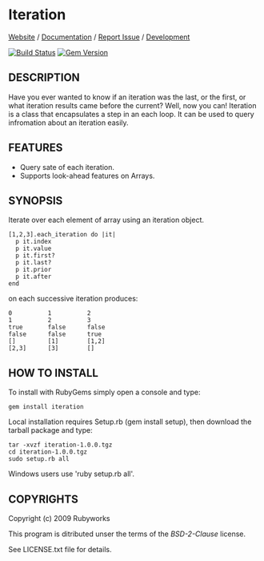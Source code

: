 # Iteration

[Website](http://rubyworks.github.com/iteration) /
[Documentation](http://rubydoc.info/gems/iteration) /
[Report Issue](http://github.com/rubyworks/iteration/issues) /
[Development](http://github.com/rubyworks/iteration)

[![Build Status](https://secure.travis-ci.org/rubyworks/iteration.png)](http://travis-ci.org/rubyworks/iteration)
[![Gem Version](https://badge.fury.io/rb/iteration.png)](http://badge.fury.io/rb/iteration)


## DESCRIPTION

Have you ever wanted to know if an iteration was the last,
or the first, or what iteration results came before the
current? Well, now you can! Iteration is a class that encapsulates
a step in an each loop. It can be used to query infromation about
an iteration easily.


## FEATURES

* Query sate of each iteration.
* Supports look-ahead features on Arrays.


## SYNOPSIS

Iterate over each element of array using an iteration object.

    [1,2,3].each_iteration do |it|
      p it.index
      p it.value
      p it.first?
      p it.last?
      p it.prior
      p it.after
    end

on each successive iteration produces:

    0          1          2
    1          2          3
    true       false      false
    false      false      true
    []         [1]        [1,2]
    [2,3]      [3]        []


## HOW TO INSTALL

To install with RubyGems simply open a console and type:

    gem install iteration

Local installation requires Setup.rb (gem install setup),
then download the tarball package and type:

    tar -xvzf iteration-1.0.0.tgz
    cd iteration-1.0.0.tgz
    sudo setup.rb all

Windows users use 'ruby setup.rb all'.


## COPYRIGHTS

Copyright (c) 2009 Rubyworks

This program is ditributed unser the terms of the *BSD-2-Clause* license.

See LICENSE.txt file for details.

